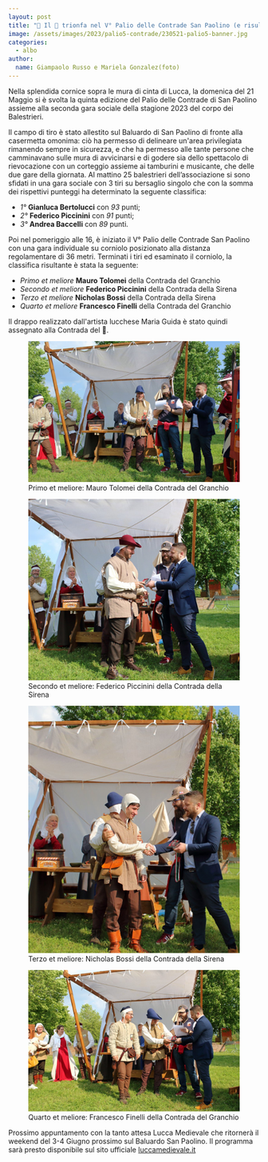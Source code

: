 ```yaml
---
layout: post
title: "🎯 Il 🦀 trionfa nel V° Palio delle Contrade San Paolino (e risultati 2a gara sociale)"
image: /assets/images/2023/palio5-contrade/230521-palio5-banner.jpg
categories:
  - albo
author:
  name: Giampaolo Russo e Mariela Gonzalez(foto)
---
```


Nella splendida cornice sopra le mura di cinta di Lucca, la domenica del 21 Maggio si è svolta la quinta edizione del Palio delle Contrade di San Paolino assieme alla seconda gara sociale della stagione 2023 del corpo dei Balestrieri.

<!-- more -->

Il campo di tiro è stato allestito sul Baluardo di San Paolino di fronte alla casermetta omonima: ciò ha permesso di delineare un'area privilegiata rimanendo sempre in sicurezza, e che ha permesso alle tante persone che camminavano sulle mura di avvicinarsi e di godere sia dello spettacolo di rievocazione con un corteggio assieme ai tamburini e musicante, che delle due gare della giornata.
Al mattino 25 balestrieri dell’associazione si sono sfidati in una gara sociale con 3 tiri su bersaglio singolo che con la somma dei rispettivi punteggi ha determinato la seguente classifica:

* *1°* **Gianluca Bertolucci** con *93* punti;
* *2°* **Federico Piccinini** con *91* punti;
* *3°* **Andrea Baccelli** con *89* punti.

Poi nel pomeriggio alle 16, è iniziato il V° Palio delle Contrade San Paolino con una gara individuale su corniolo posizionato alla distanza regolamentare di 36 metri.
Terminati i tiri ed esaminato il corniolo, la classifica risultante è stata la seguente:

* *Primo et meliore* **Mauro Tolomei** della Contrada del Granchio
* *Secondo et meliore* **Federico Piccinini** della Contrada della Sirena
* *Terzo et meliore* **Nicholas Bossi** della Contrada della Sirena
* *Quarto et meliore* **Francesco Finelli** della Contrada del Granchio

Il drappo realizzato dall'artista lucchese Maria Guida è stato quindi assegnato alla Contrada del 🦀.

<figure class="align-center">
    <img src="/assets/images/2023/palio5-contrade/230521-palio5-1-tolomei.jpg" alt="mauro tolomei">
  <figcaption>Primo et meliore: Mauro Tolomei della Contrada del Granchio</figcaption>
</figure>

<figure class="align-center">
    <img src="/assets/images/2023/palio5-contrade/230521-palio5-2-piccinini.jpg" alt="federico piccinini">
  <figcaption>Secondo et meliore: Federico Piccinini della Contrada della Sirena</figcaption>
</figure>

<figure class="align-center">
    <img src="/assets/images/2023/palio5-contrade/230521-palio5-3-bossi.jpg" alt="nicholas bossi">
  <figcaption>Terzo et meliore: Nicholas Bossi della Contrada della Sirena</figcaption>
</figure>

<figure class="align-center">
    <img src="/assets/images/2023/palio5-contrade/230521-palio5-4-finelli.jpg" alt="francesco finelli">
  <figcaption>Quarto et meliore: Francesco Finelli della Contrada del Granchio</figcaption>
</figure>

Prossimo appuntamento con la tanto attesa Lucca Medievale che ritornerà il weekend del 3-4 Giugno prossimo sul Baluardo San Paolino. Il programma sarà presto disponibile sul sito ufficiale [luccamedievale.it](https://luccamedievale.it)
